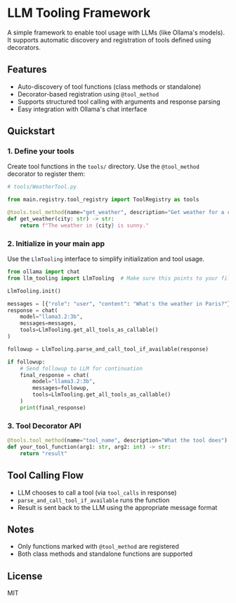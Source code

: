 
# LLM Tooling Framework

A simple framework to enable tool usage with LLMs (like Ollama's models). It supports automatic discovery and registration of tools defined using decorators.

## Features

- Auto-discovery of tool functions (class methods or standalone)
- Decorator-based registration using `@tool_method`
- Supports structured tool calling with arguments and response parsing
- Easy integration with Ollama's chat interface

## Quickstart

### 1. Define your tools

Create tool functions in the `tools/` directory. Use the `@tool_method` decorator to register them:

```python
# tools/WeatherTool.py

from main.registry.tool_registry import ToolRegistry as tools

@tools.tool_method(name="get_weather", description="Get weather for a city")
def get_weather(city: str) -> str:
    return f"The weather in {city} is sunny."
```

### 2. Initialize in your main app

Use the `LlmTooling` interface to simplify initialization and tool usage.

```python
from ollama import chat
from llm_tooling import LlmTooling  # Make sure this points to your file structure

LlmTooling.init()

messages = [{"role": "user", "content": "What's the weather in Paris?"}]
response = chat(
    model="llama3.2:3b",
    messages=messages,
    tools=LlmTooling.get_all_tools_as_callable()
)

followup = LlmTooling.parse_and_call_tool_if_available(response)

if followup:
    # Send followup to LLM for continuation
    final_response = chat(
        model="llama3.2:3b",
        messages=followup,
        tools=LlmTooling.get_all_tools_as_callable()
    )
    print(final_response)
```

### 3. Tool Decorator API

```python
@tools.tool_method(name="tool_name", description="What the tool does")
def your_tool_function(arg1: str, arg2: int) -> str:
    return "result"
```

## Tool Calling Flow

- LLM chooses to call a tool (via `tool_calls` in response)
- `parse_and_call_tool_if_available` runs the function
- Result is sent back to the LLM using the appropriate message format

## Notes

- Only functions marked with `@tool_method` are registered
- Both class methods and standalone functions are supported

## License

MIT
